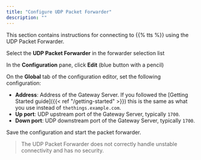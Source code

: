 ```yaml
---
title: "Configure UDP Packet Forwarder"
description: ""
---
```


This section contains instructions for connecting to {{% tts %}} using the UDP Packet Forwarder.

<!--more-->

Select the **UDP Packet Forwarder** in the forwarder selection list

In the **Configuration** pane, click **Edit** (blue button with a pencil)

On the **Global** tab of the configuration editor, set the following configuration:

- **Address**: Address of the Gateway Server. If you followed the [Getting Started guide]({{< ref "/getting-started" >}}) this is the same as what you use instead of `thethings.example.com`.
- **Up port**: UDP upstream port of the Gateway Server, typically `1700`.
- **Down port**: UDP downstream port of the Gateway Server, typically `1700`.


Save the configuration and start the packet forwarder.

> The UDP Packet Forwarder does not correctly handle unstable connectivity and has no security.
